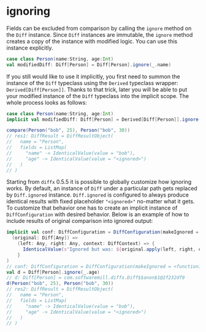# ignoring


Fields can be excluded from comparison by calling the `ignore` method on the `Diff` instance.
Since `Diff` instances are immutable, the `ignore` method creates a copy of the instance with modified logic.
You can use this instance explicitly.

```scala
case class Person(name:String, age:Int)
val modifiedDiff: Diff[Person] = Diff[Person].ignore(_.name)
```

If you still would like to use it implicitly, you first need to summon the instance of the `Diff` typeclass using
the `Derived` typeclass wrapper: `Derived[Diff[Person]]`. Thanks to that trick, later you will be able to put your modified
instance of the `Diff` typeclass into the implicit scope. The whole process looks as follows:

```scala
case class Person(name:String, age:Int)
implicit val modifiedDiff: Diff[Person] = Derived[Diff[Person]].ignore(_.age)
```
```scala
compare(Person("bob", 25), Person("bob", 30))
// res1: DiffResult = DiffResultObject(
//   name = "Person",
//   fields = ListMap(
//     "name" -> IdenticalValue(value = "bob"),
//     "age" -> IdenticalValue(value = "<ignored>")
//   )
// )
```

Starting from `diffx` 0.5.5 it is possible to globally customize how ignoring works. By default, an instance of
`Diff` under a particular path gets replaced by `Diff.ignored` instance. `Diff.ignored` is configured to always produce 
identical results with fixed placeholder `"<ignored>"` no-matter what it gets. To customize that behavior one has to 
create an implicit instance of `DiffConfiguration` with desired behavior. Below is an example of how to include results of 
original comparison into ignored output:

```scala
implicit val conf: DiffConfiguration = DiffConfiguration(makeIgnored =
  (original: Diff[Any]) =>
    (left: Any, right: Any, context: DiffContext) => {
      IdenticalValue(s"Ignored but was: ${original.apply(left, right, context).show()(ConsoleColorConfig.noColors)}")
    }
)
// conf: DiffConfiguration = DiffConfiguration(makeIgnored = <function1>)
val d = Diff[Person].ignore(_.age)
// d: Diff[Person] = com.softwaremill.diffx.Diff$$anon$1@2f232df9
d(Person("bob", 25), Person("bob", 30)) 
// res2: DiffResult = DiffResultObject(
//   name = "Person",
//   fields = ListMap(
//     "name" -> IdenticalValue(value = "bob"),
//     "age" -> IdenticalValue(value = "<ignored>")
//   )
// )
```